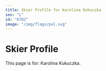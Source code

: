 ```yaml
---
title: Skier Profile for Karolina Kukuczka
sex: "L"
id: "6702"
image: "/img/flags/pol.svg" 
---
```


# Skier Profile

This page is for: Karolina Kukuczka.
    